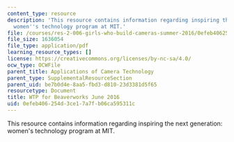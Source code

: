 ```yaml
---
content_type: resource
description: 'This resource contains information regarding inspiring the next generation:
  women''s technology program at MIT.'
file: /courses/res-2-006-girls-who-build-cameras-summer-2016/0efeb406254d3ce17a7fb06ca595311c_MITRES_2_006SUM16_Barbara.pdf
file_size: 1636054
file_type: application/pdf
learning_resource_types: []
license: https://creativecommons.org/licenses/by-nc-sa/4.0/
ocw_type: OCWFile
parent_title: Applications of Camera Technology
parent_type: SupplementalResourceSection
parent_uid: be7b0d4e-8aa5-fbd3-d810-23d3381d5f65
resourcetype: Document
title: WTP for Beaverworks June 2016
uid: 0efeb406-254d-3ce1-7a7f-b06ca595311c
---
```

This resource contains information regarding inspiring the next generation: women's technology program at MIT.